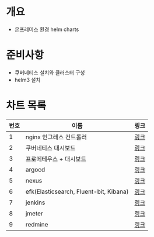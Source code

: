 # 개요
* 온프레미스 환경 helm charts

# 준비사항
* 쿠버네티스 설치와 클러스터 구성
* helm3 설치

# 차트 목록

| 번호 | 이름 | 링크 |
| ---- | ---- | ---- |
| 1 | nginx 인그레스 컨트롤러 | [링크](./nginx-ingress-charts) |
| 2 | 쿠버네티스 대시보드 | [링크](./dashboard-charts) |
| 3 | 프로메테우스 + 대시보드 | [링크](./prometheus-charts) |
| 4 | argocd | [링크](./argocd-charts) |
| 5 | nexus | [링크](./nexus-charts) |
| 6 | efk(Elasticsearch, Fluent-bit, Kibana) | [링크](./efk-charts) |
| 7 | jenkins | [링크](./jenkins-charts/Readme.md) |
| 8 | jmeter | [링크](https://github.com/choisungwook/argocd-helm/tree/main/jmeter) |
| 9 | redmine | [링크](./redmine/Readme.md) |
